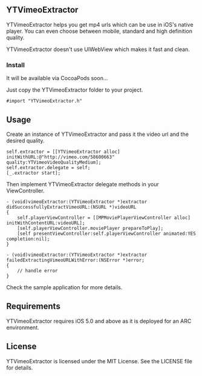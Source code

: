 ## YTVimeoExtractor

YTVimeoExtractor helps you get mp4 urls which can be use in iOS's native player. You can even choose between mobile, standard and high definition quality.

YTVimeoExtractor doesn't use UIWebView which makes it fast and clean.

### Install

It will be available via CocoaPods soon...

Just copy the YTVimeoExtractor folder to your project.

```objc
#import "YTVimeoExtractor.h"
```

## Usage

Create an instance of YTVimeoExtractor and pass it the video url and the desired quality.

```objc
self.extractor = [[YTVimeoExtractor alloc] initWithURL:@"http://vimeo.com/58600663" quality:YTVimeoVideoQualityMedium];
self.extractor.delegate = self;
[_.extractor start];
```

Then implement YTVimeoExtractor delegate methods in your ViewController.

```objc
- (void)vimeoExtractor:(YTVimeoExtractor *)extractor didSuccessfullyExtractVimeoURL:(NSURL *)videoURL
{
    self.playerViewController = [[MPMoviePlayerViewController alloc] initWithContentURL:videoURL];
    [self.playerViewController.moviePlayer prepareToPlay];
    [self presentViewController:self.playerViewController animated:YES completion:nil];
}

- (void)vimeoExtractor:(YTVimeoExtractor *)extractor failedExtractingVimeoURLWithError:(NSError *)error;
{
    // handle error
}
```

Check the sample application for more details.

## Requirements

YTVimeoExtractor requires iOS 5.0 and above as it is deployed for an ARC environment.

## License

YTVimeoExtractor is licensed under the MIT License. See the LICENSE file for details.